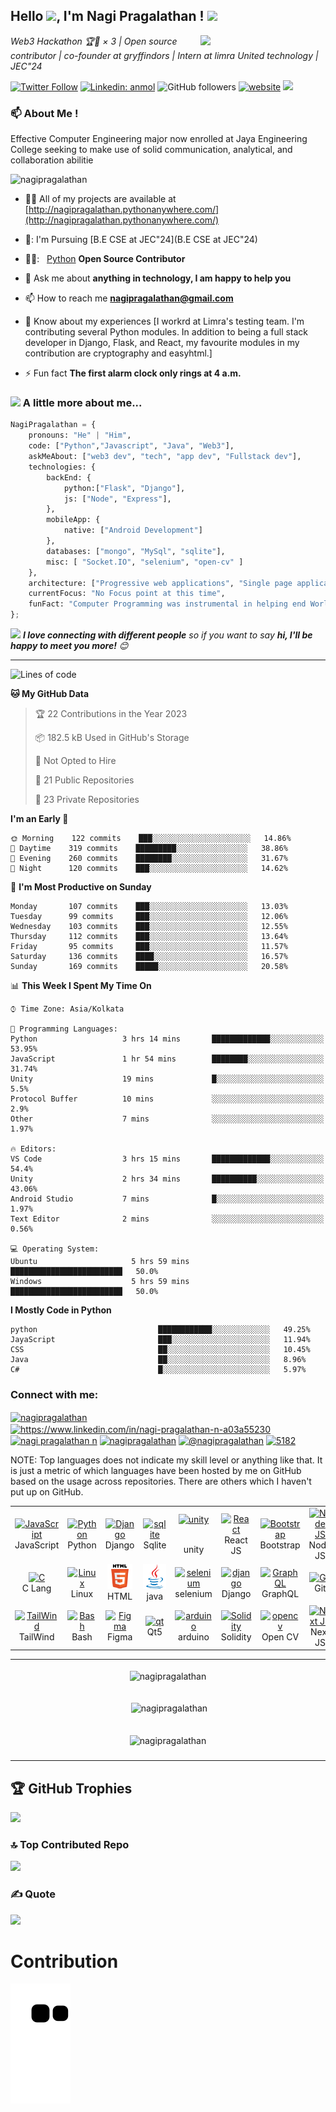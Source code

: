<h2>Hello <img src="https://media.giphy.com/media/hvRJCLFzcasrR4ia7z/giphy.gif" width="25">, I'm Nagi Pragalathan ! <img src="https://media.giphy.com/media/12oufCB0MyZ1Go/giphy.gif" width="50"></h2>


<img align='right' src="https://media.tenor.com/whgQwNlVvNkAAAAj/xero-code.gif" width="200">
<p><em>Web3 Hackathon 🏆🥇 × 3 | Open source contributor | co-founder at gryffindors | Intern at limra United technology | JEC"24
</em></p>

[![Twitter Follow](https://img.shields.io/twitter/follow/NagiPragalathan?label=Follow)](https://twitter.com/intent/follow?screen_name=NagiPragalathan)
[![Linkedin: anmol](https://img.shields.io/badge/linkedin-NagiPragalathan-blue)](https://www.linkedin.com/in/nagi-pragalathan-n-a03a55230/)
![GitHub followers](https://img.shields.io/github/followers/NagiPragalathan?label=Follow&style=social)
[![website](https://img.shields.io/badge/Website-46a2f1.svg?&style=flat-square&logo=Google-Chrome&logoColor=white&link=http://nagipragalathan.pythonanywhere.com/)](https://anmolsingh.me/)
![](https://visitor-badge.glitch.me/badge?page_id=NagiPragalathan)

### 📫 About Me !

Effective Computer Engineering major now enrolled at Jaya Engineering College seeking to make use of solid communication, analytical, and collaboration abilitie

<p align="left"> <img src="https://komarev.com/ghpvc/?username=nagipragalathan&label=Profile%20views&color=0e75b6&style=flat" alt="nagipragalathan" /> </p>

- 👨‍💻 All of my projects are available at [http://nagipragalathan.pythonanywhere.com/](http://nagipragalathan.pythonanywhere.com/)

- 🏫: I'm Pursuing [B.E CSE at JEC"24](B.E CSE at JEC"24)

- 👨‍💼: &nbsp; [Python](https://pypi.org/project/TerminalDesigner/) **Open Source Contributor**

- 💬 Ask me about **anything in technology, I am happy to help you**

- 📫 How to reach me **nagipragalathan@gmail.com**

- 📄 Know about my experiences [I workrd at Limra's testing team. I'm contributing several Python modules. In addition to being a full stack developer in Django, Flask, and React, my favourite modules in my contribution are cryptography and easyhtml.]

- ⚡ Fun fact **The first alarm clock only rings at 4 a.m.**

### <img src="https://media.giphy.com/media/VgCDAzcKvsR6OM0uWg/giphy.gif" width="50"> A little more about me...  

```Python
NagiPragalathan = {
    pronouns: "He" | "Him",
    code: ["Python","Javascript", "Java", "Web3"],
    askMeAbout: ["web3 dev", "tech", "app dev", "Fullstack dev"],
    technologies: {
        backEnd: {
            python:["Flask", "Django"],
            js: ["Node", "Express"],
        },
        mobileApp: {
            native: ["Android Development"]
        },
        databases: ["mongo", "MySql", "sqlite"],
        misc: [ "Socket.IO", "selenium", "open-cv" ]
    },
    architecture: ["Progressive web applications", "Single page applications"],
    currentFocus: "No Focus point at this time",
    funFact: "Computer Programming was instrumental in helping end World War II"
};
```

<img src="https://media.giphy.com/media/LnQjpWaON8nhr21vNW/giphy.gif" width="60"> <em><b>I love connecting with different people</b> so if you want to say <b>hi, I'll be happy to meet you more!</b> 😊</em>

---
<!--START_SECTION:waka-->

![Lines of code](https://img.shields.io/badge/From%20Hello%20World%20I%27ve%20Written-1%20Million%20lines%20of%20code-blue)

**🐱 My GitHub Data** 

> 🏆 22 Contributions in the Year 2023
 > 
> 📦 182.5 kB Used in GitHub's Storage 
 > 
> 🚫 Not Opted to Hire
 > 
> 📜 21 Public Repositories 
 > 
> 🔑 23 Private Repositories  
 > 
**I'm an Early 🐤** 

```text
🌞 Morning    122 commits    ███░░░░░░░░░░░░░░░░░░░░░░   14.86% 
🌆 Daytime    319 commits    █████████░░░░░░░░░░░░░░░░   38.86% 
🌃 Evening    260 commits    ████████░░░░░░░░░░░░░░░░░   31.67% 
🌙 Night      120 commits    ███░░░░░░░░░░░░░░░░░░░░░░   14.62%

```
📅 **I'm Most Productive on Sunday** 

```text
Monday       107 commits    ███░░░░░░░░░░░░░░░░░░░░░░   13.03% 
Tuesday      99 commits     ███░░░░░░░░░░░░░░░░░░░░░░   12.06% 
Wednesday    103 commits    ███░░░░░░░░░░░░░░░░░░░░░░   12.55% 
Thursday     112 commits    ███░░░░░░░░░░░░░░░░░░░░░░   13.64% 
Friday       95 commits     ███░░░░░░░░░░░░░░░░░░░░░░   11.57% 
Saturday     136 commits    ████░░░░░░░░░░░░░░░░░░░░░   16.57% 
Sunday       169 commits    █████░░░░░░░░░░░░░░░░░░░░   20.58%

```


📊 **This Week I Spent My Time On** 

```text
⌚︎ Time Zone: Asia/Kolkata

💬 Programming Languages: 
Python                   3 hrs 14 mins       █████████████░░░░░░░░░░░░   53.95% 
JavaScript               1 hr 54 mins        ████████░░░░░░░░░░░░░░░░░   31.74% 
Unity                    19 mins             █░░░░░░░░░░░░░░░░░░░░░░░░   5.5% 
Protocol Buffer          10 mins             ░░░░░░░░░░░░░░░░░░░░░░░░░   2.9% 
Other                    7 mins              ░░░░░░░░░░░░░░░░░░░░░░░░░   1.97%

🔥 Editors: 
VS Code                  3 hrs 15 mins       █████████████░░░░░░░░░░░░   54.4% 
Unity                    2 hrs 34 mins       ██████████░░░░░░░░░░░░░░░   43.06% 
Android Studio           7 mins              █░░░░░░░░░░░░░░░░░░░░░░░░   1.97% 
Text Editor              2 mins              ░░░░░░░░░░░░░░░░░░░░░░░░░   0.56%

💻 Operating System: 
Ubuntu                     5 hrs 59 mins       █████████████████████████   50.0%
Windows                    5 hrs 59 mins       █████████████████████████   50.0%

```

**I Mostly Code in Python** 

```text
python                           ████████████░░░░░░░░░░░░░   49.25% 
JayaScript                       ███░░░░░░░░░░░░░░░░░░░░░░   11.94% 
CSS                              ██░░░░░░░░░░░░░░░░░░░░░░░   10.45% 
Java                             ██░░░░░░░░░░░░░░░░░░░░░░░   8.96% 
C#                               █░░░░░░░░░░░░░░░░░░░░░░░░   5.97%

```


<h3 align="left">Connect with me:</h3>
<p align="left">
<a href="https://twitter.com/nagipragalathan" target="blank"><img align="center" src="https://raw.githubusercontent.com/rahuldkjain/github-profile-readme-generator/master/src/images/icons/Social/twitter.svg" alt="nagipragalathan" height="30" width="40" /></a>
<a href="https://linkedin.com/in/https://www.linkedin.com/in/nagi-pragalathan-n-a03a55230" target="blank"><img align="center" src="https://raw.githubusercontent.com/rahuldkjain/github-profile-readme-generator/master/src/images/icons/Social/linked-in-alt.svg" alt="https://www.linkedin.com/in/nagi-pragalathan-n-a03a55230" height="30" width="40" /></a>
<a href="https://fb.com/nagi pragalathan n" target="blank"><img align="center" src="https://raw.githubusercontent.com/rahuldkjain/github-profile-readme-generator/master/src/images/icons/Social/facebook.svg" alt="nagi pragalathan n" height="30" width="40" /></a>
<a href="https://instagram.com/nagipragalathan" target="blank"><img align="center" src="https://raw.githubusercontent.com/rahuldkjain/github-profile-readme-generator/master/src/images/icons/Social/instagram.svg" alt="nagipragalathan" height="30" width="40" /></a>
<a href="https://medium.com/@nagipragalathan" target="blank"><img align="center" src="https://raw.githubusercontent.com/rahuldkjain/github-profile-readme-generator/master/src/images/icons/Social/medium.svg" alt="@nagipragalathan" height="30" width="40" /></a>
<a href="https://discord.gg/5182" target="blank"><img align="center" src="https://raw.githubusercontent.com/rahuldkjain/github-profile-readme-generator/master/src/images/icons/Social/discord.svg" alt="5182" height="30" width="40" /></a>
</p>

NOTE: Top languages does not indicate my skill level or anything like that. It is just a metric of which languages have been hosted by me on GitHub based on the usage across repositories. There are others which I haven't put up on GitHub.
<table align="center">
  <tr>
    <td align="center" width="96">
      <a href="#vmmuthu31">
        <img src="https://upload.wikimedia.org/wikipedia/commons/thumb/9/99/Unofficial_JavaScript_logo_2.svg/1024px-Unofficial_JavaScript_logo_2.svg.png" width="48" height="48" alt="JavaScript" />
      </a>
      <br>JavaScript
    </td>
    <td align="center" width="96">
      <a href="#vmmuthu31">
        <img src="https://upload.wikimedia.org/wikipedia/commons/thumb/c/c3/Python-logo-notext.svg/1200px-Python-logo-notext.svg.png" width="48" height="48" alt="Python" />
      </a>
      <br>Python
    </td>
    <td align="center" width="96">
      <a href="#vmmuthu31">
        <img src="https://cdn.worldvectorlogo.com/logos/django.svg" width="48" height="48" alt="Django" />
      </a>
      <br>Django
    </td>
    <td align="center" width="96">
      <a href="#vmmuthu31">
        <a href="https://www.sqlite.org/" target="_blank" rel="noreferrer"> <img src="https://www.vectorlogo.zone/logos/sqlite/sqlite-icon.svg" alt="sqlite" width="40" height="40"/> </a>
      </a>
      <br>Sqlite
    </td>
    <td align="center" width="96">
      <a href="https://unity.com/" target="_blank" rel="noreferrer"> <img src="https://www.vectorlogo.zone/logos/unity3d/unity3d-icon.svg" alt="unity" width="40" height="40"/> </a> </p>
      <br>unity
    </td>
    <td align="center" width="96">
      <a href="#vmmuthu31">
        <img src="https://brandlogos.net/wp-content/uploads/2020/09/react-logo.png" width="48" height="48" alt="React" />
      </a>
      <br>React JS
    </td>
    <td align="center" width="96">
      <a href="#vmmuthu31">
        <img src="https://cdn.worldvectorlogo.com/logos/bootstrap-4.svg" width="48" height="48" alt="Bootstrap" />
      </a>
      <br>Bootstrap
    </td>
    <td align="center" width="96">
      <a href="#vmmuthu31">
        <img src="https://upload.wikimedia.org/wikipedia/commons/thumb/d/d9/Node.js_logo.svg/590px-Node.js_logo.svg.png" width="48" height="48" alt="Node JS" />
      </a>
      <br>Node JS
    </td>
     <td align="center" width="96"> 
      <a href="#vmmuthu31" >
        <img src="https://w7.pngwing.com/pngs/956/695/png-transparent-mongodb-original-wordmark-logo-icon-thumbnail.png" width="48" height="48" alt="Mongo DB" />
      </a>
      <br>MongoDB
    </td>
  </tr>
  
  <tr>
    <td align="center" width="96"> 
      <a href="#vmmuthu31" >
        <img src="https://img.icons8.com/color/452/c-programming.png" width="48" height="48" alt="C" />
      </a>
      <br>C Lang
    </td>
    <td align="center" width="96">
      <a href="#vmmuthu31" >
        <img src="https://camo.githubusercontent.com/d7574156c7a1844d3c2907bae0e76254cca759290c08e08a6ef2bd7543c8c0ca/68747470733a2f2f692e6962622e636f2f737331374b47302f63376238313133323437666563643833626439623565643562643366333464352d72656d6f766562672d707265766965772e706e67" width="48" height="48" alt="Linux" />
      </a>
      <br>Linux
    </td>
    <td align="center"  width="96">
      <a href="#vmmuthu31">
        <img src="https://raw.githubusercontent.com/devicons/devicon/master/icons/html5/html5-original-wordmark.svg" alt="html5" width="40" height="40"/> </a>
      </a>
      <br>HTML
    </td>
    <td align="center"  width="96">
      <a href="#vmmuthu31">
        <img src="https://raw.githubusercontent.com/devicons/devicon/master/icons/java/java-original.svg" alt="java" width="40" height="40"/>
      </a>
      <br>java
    </td>
    <td align="center" width="96">
      <a href="#vmmuthu31">
        <img src="https://raw.githubusercontent.com/detain/svg-logos/780f25886640cef088af994181646db2f6b1a3f8/svg/selenium-logo.svg" alt="selenium" width="40" height="40"/>
      </a>
      <br>selenium
    </td>
    <td align="center"  width="96">
      <a href="#vmmuthu31">
        <img src="https://cdn.worldvectorlogo.com/logos/django.svg" alt="django" width="40" height="40"/>
      </a>
      <br>Django
    </td>
    <td align="center" width="96">
      <a href="#vmmuthu31" >
        <img src="https://upload.wikimedia.org/wikipedia/commons/thumb/1/17/GraphQL_Logo.svg/2048px-GraphQL_Logo.svg.png" width="48" height="48" alt="GraphQL" />
      </a>
      <br>GraphQL
    </td>
    <td align="center" width="96">
      <a href="#vmmuthu31" >
        <img src="https://upload.wikimedia.org/wikipedia/commons/thumb/3/3f/Git_icon.svg/1200px-Git_icon.svg.png" width="48" height="48" alt="Git" />
      </a>
      <br>Git
    </td>
    <td align="center" width="96">
      <a href="#vmmuthu31" >
        <img src="https://i.ibb.co/LzmYpDX/146-1466902-php-logo-png-transparent-php-logo-png-png-removebg-preview.png" width="48" height="48" alt="PHP" />
      </a>
      <br>PHP
    </td>
  </tr>
   <tr>
    <td align="center" width="96">
      <a href="#vmmuthu31">
        <img src="https://upload.wikimedia.org/wikipedia/commons/thumb/d/d5/Tailwind_CSS_Logo.svg/2048px-Tailwind_CSS_Logo.svg.png" width="48" height="48" alt="TailWind" />
      </a>
      <br>TailWind
    </td>
    <td align="center" width="96">
      <a href="#vmmuthu31">
        <img src="https://bashlogo.com/img/symbol/png/full_colored_dark.png" width="48" height="48" alt="Bash" />
      </a>
      <br>Bash
    </td>
    <td align="center" width="96">
      <a href="#vmmuthu31">
        <img src="https://upload.wikimedia.org/wikipedia/commons/3/33/Figma-logo.svg" width="45" height="45" alt="Figma" />
      </a>
      <br>Figma
    </td>
    <td align="center" width="96">
      <a href="#vmmuthu31">
        <img src="https://upload.wikimedia.org/wikipedia/commons/0/0b/Qt_logo_2016.svg" alt="qt" width="40" height="40"/>
      </a>
      <br>Qt5
    </td>
    <td align="center" width="96">
      <a href="#suhailakar-tech">
        <img src="https://cdn.worldvectorlogo.com/logos/arduino-1.svg" alt="arduino" width="40" height="40"/>
      </a>
      <br>arduino
    </td>
    <td align="center" width="96">
      <a href="#vmmuthu31">
        <img src="https://cdn.icon-icons.com/icons2/2107/PNG/512/file_type_solidity_icon_130156.png" width="48" height="48" alt="Solidity" />
      </a>
      <br>Solidity
    </td>
     <td align="center" width="96"> 
      <a href="#vmmuthu31" >
        <img src="https://www.vectorlogo.zone/logos/opencv/opencv-icon.svg" alt="opencv" width="40" height="40"/> </a> <a href="https://pandas.pydata.org/" target="_blank" rel="noreferrer">
      </a>
      <br>Open CV
    </td>
          <td align="center" width="96"> 
      <a href="#vmmuthu31" >
        <img src="https://cdn.worldvectorlogo.com/logos/next-js.svg" width="48" height="48" alt="Next JS" />
      </a>
      <br>Next JS
    </td>
             <td align="center" width="96"> 
      <a href="#vmmuthu31" >
        <img src="https://brandeps.com/logo-download/G/Google-Cloud-logo-vector-01.svg" width="48" height="48" alt="Google Cloud" />
      </a>
      <br>G Cloud
    </td>
  </tr>

<table align="center">
  <tr>
    <td align="center" width="1000">
<p><img align="center" src="https://github-readme-stats.vercel.app/api/top-langs?username=nagipragalathan&show_icons=true&locale=en&layout=compact" alt="nagipragalathan" /></p>
</td>
<tr>
    <td align="center" width="1000">
<p>&nbsp;<img align="center" src="https://github-readme-stats.vercel.app/api?username=nagipragalathan&show_icons=true&locale=en" alt="nagipragalathan" /></p>
</td>
<tr>
    <td align="center" width="1000">
<p><img align="center" src="https://github-readme-streak-stats.herokuapp.com/?user=nagipragalathan&" alt="nagipragalathan" /></p>
</td>
<tr>
    <td align="center" width="1000">
</table>

## 🏆 GitHub Trophies
![](https://github-profile-trophy.vercel.app/?username=NagiPragalathan&theme=radical&no-frame=false&no-bg=true&margin-w=4)

### 🔝 Top Contributed Repo

![](https://github-contributor-stats.vercel.app/api?username=NagiPragalathan&limit=5&theme=dark&combine_all_yearly_contributions=true)

### ✍️ Quote
![](https://quotes-github-readme.vercel.app/api?type=horizontal&theme=radical)

# Contribution

![snake gif](https://raw.githubusercontent.com/NagiPragalathan/NagiPragalathan/eb8842c58262cfc3019e5c91b9202948fe437254/github-contribution-grid-snake.svg)

